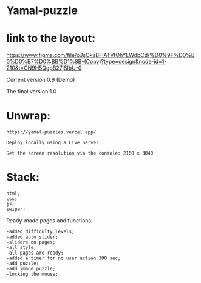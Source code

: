 # Yamal-puzzle

# link to the layout:

https://www.figma.com/file/oJsOkaBFlATVtOhYLWdbCd/%D0%9F%D0%B0%D0%B7%D0%BB%D1%8B-(Copy)?type=design&node-id=1-210&t=CN9H5QgpB27jSIbU-0

Current version 0.9 (Demo)

The final version 1.0

# Unwrap:
    https://yamal-puzzles.vercel.app/

    Deploy locally using a Live Server     

    Set the screen resolution via the console: 2160 x 3840


# Stack:
    html;
    css;
    js;
    swiper;

Ready-made pages and functions:

    -added difficulty levels;
    -added auto slider; 
    -sliders on pages;
    -all style;
    -all pages are ready;
    -added a timer for no user action 300 sec;
    -add puzzle;
    -add image puzzle;
    -locking the mouse;




